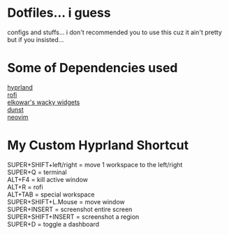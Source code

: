 # Dotfiles... i guess

configs and stuffs...
i don't recommended you to use this cuz it ain't pretty
but if you insisted...

# Some of Dependencies used

[hyprland](https://hyprland.org/)<br>
[rofi](https://github.com/davatorium/rofi)<br>
[elkowar's wacky widgets](https://github.com/elkowar/eww)<br>
[dunst](https://github.com/dunst-project/dunst)<br>
[neovim](https://github.com/neovim/neovim/)<br>

# My Custom Hyprland Shortcut

SUPER+SHIFT+left/right  = move 1 workspace to the left/right<br>
SUPER+Q                 = terminal<br>
ALT+F4                  = kill active window<br>
ALT+R                   = rofi<br>
ALT+TAB                 = special workspace<br>
SUPER+SHIFT+L.Mouse     = move window<br>
SUPER+INSERT            = screenshot entire screen<br>
SUPER+SHIFT+INSERT      = screenshot a region<br>
SUPER+D                 = toggle a dashboard
